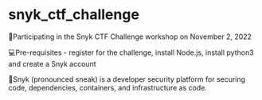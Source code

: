 # snyk_ctf_challenge

🔨Participating in the Snyk CTF Challenge workshop on November 2, 2022

💻Pre-requisites - register for the challenge, install Node.js, install python3 and create a Snyk account

🚩Snyk (pronounced sneak) is a developer security platform for securing code, dependencies, containers, and infrastructure as code.
